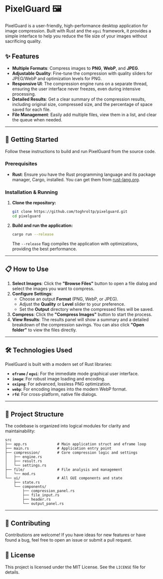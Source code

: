 # PixelGuard 🖼️

PixelGuard is a user-friendly, high-performance desktop application for image compression. Built with Rust and the `egui` framework, it provides a simple interface to help you reduce the file size of your images without sacrificing quality.

## ✨ Features

  * **Multiple Formats**: Compress images to **PNG**, **WebP**, and **JPEG**.
  * **Adjustable Quality**: Fine-tune the compression with quality sliders for JPEG/WebP and optimization levels for PNG.
  * **Responsive UI**: The compression engine runs on a separate thread, ensuring the user interface never freezes, even during intensive processing.
  * **Detailed Results**: Get a clear summary of the compression results, including original size, compressed size, and the percentage of space saved for each file.
  * **File Management**: Easily add multiple files, view them in a list, and clear the queue when needed.

-----

## 🚀 Getting Started

Follow these instructions to build and run PixelGuard from the source code.

### Prerequisites

  * **Rust**: Ensure you have the Rust programming language and its package manager, Cargo, installed. You can get them from [rust-lang.org](https://www.rust-lang.org/).

### Installation & Running

1.  **Clone the repository:**

    ```sh
    git clone https://github.com/toghroltp/pixelguard.git
    cd pixelguard
    ```

2.  **Build and run the application:**

    ```sh
    cargo run --release
    ```

    The `--release` flag compiles the application with optimizations, providing the best performance.

-----

## 📋 How to Use

1.  **Select Images**: Click the **"Browse Files"** button to open a file dialog and select the images you want to compress.
2.  **Configure Settings**:
      * Choose an output **Format** (PNG, WebP, or JPEG).
      * Adjust the **Quality** or **Level** slider to your preference.
      * Set the **Output** directory where the compressed files will be saved.
3.  **Compress**: Click the **"Compress Images"** button to start the process.
4.  **View Results**: The results panel will show a summary and a detailed breakdown of the compression savings. You can also click **"Open folder"** to view the files directly.

-----

## 🛠️ Technologies Used

PixelGuard is built with a modern set of Rust libraries:

  * **`eframe` / `egui`**: For the immediate mode graphical user interface.
  * **`image`**: For robust image loading and encoding.
  * **`oxipng`**: For advanced, lossless PNG optimization.
  * **`webp`**: For encoding images into the modern WebP format.
  * **`rfd`**: For cross-platform, native file dialogs.

-----

## 📂 Project Structure

The codebase is organized into logical modules for clarity and maintainability:

```
src
├── app.rs              # Main application struct and eframe loop
├── main.rs             # Application entry point
├── compression/        # Core compression logic and settings
│   ├── engine.rs
│   ├── result.rs
│   └── settings.rs
├── file/               # File analysis and management
│   └── mod.rs
└── ui/                 # All GUI components and state
    ├── state.rs
    └── components/
        ├── compression_panel.rs
        ├── file_input.rs
        ├── header.rs
        └── output_panel.rs
```

-----

## 🤝 Contributing

Contributions are welcome\! If you have ideas for new features or have found a bug, feel free to open an issue or submit a pull request.

## 📜 License

This project is licensed under the MIT License. See the `LICENSE` file for details.

